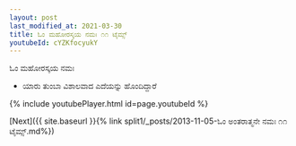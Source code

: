 ```yaml
---
layout: post
last_modified_at: 2021-03-30
title: ಓಂ ಮಹೋರಸ್ಕಯ ನಮಃ ೧೧ ಟೈಮ್ಸ್
youtubeId: cYZKfocyukY
---
```

 
 
 ಓಂ ಮಹೋರಸ್ಕಯ ನಮಃ  
 
 -  ಯಾರು ತುಂಬಾ ವಿಶಾಲವಾದ ಎದೆಯನ್ನು ಹೊಂದಿದ್ದಾರೆ 
 
  
 
  
 
 
 
 
 
 


{% include youtubePlayer.html id=page.youtubeId %}
 
[Next]({{ site.baseurl }}{% link  split1/_posts/2013-11-05-ಓಂ ಅಂತರಾತ್ಮನೇ ನಮಃ ೧೧ ಟೈಮ್ಸ್.md%})
 
